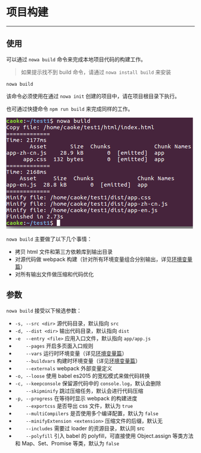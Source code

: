 # 项目构建

---

## 使用

可以通过 `nowa build` 命令来完成本地项目代码的构建工作。

> 如果提示找不到 build 命令，请通过 `nowa install build` 来安装

```shell
nowa build
```

该命令必须使用在通过 `nowa init` 创建的项目中，请在项目根目录下执行。

也可通过快捷命令 `npm run build` 来完成同样的工作。

![](screenshot-build-use.png)

`nowa build` 主要做了以下几个事情：
- 拷贝 html 文件和第三方依赖库到输出目录
- 对源代码做 webpack 构建（针对所有环境变量组合分别输出，详见[环境变量篇](huan_jing_bian_liang.md)）
- 对所有输出文件做压缩和代码优化

## 参数

`nowa build` 接受以下候选参数：

- `-s, --src <dir>` 源代码目录，默认指向 `src`
- `-d, --dist <dir>` 输出代码目录，默认指向 `dist`
- `-e  --entry <file>` 应用入口文件，默认指向 `app/app.js`
- `    --pages` 开启多页面入口规则
- `    --vars` 运行时环境变量（详见[环境变量篇](huan_jing_bian_liang.md)）
- `    --buildvars` 构建时环境变量（详见[环境变量篇](huan_jing_bian_liang.md)）
- `    --externals` webpack 外部变量定义
- `-o, --loose` 使用 babel es2015 的宽松模式来做代码转换
- `-c, --keepconsole` 保留源代码中的 `console.log`，默认会删除
- `    --skipminify` 跳过压缩任务，默认会进行代码压缩
- `-p, --progress` 在等待时显示 webpack 的构建进度
- `    --exportcss` 是否导出 css 文件，默认为 `true`
- `    --multiCompilers` 是否使用多个编译配置，默认为 `false`
- `    --minifyExtension <extension>` 压缩文件的后缀，默认无
- `    --includes` 需要过 loader 的资源目录，默认同 src
- `    --polyfill` 引入 babel 的 polyfill，可直接使用 Object.assign 等类方法和 Map、Set、Promise 等类，默认为 `false`
